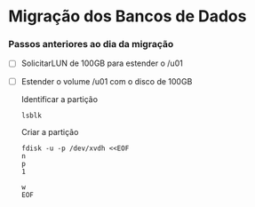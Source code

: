 # Migração dos Bancos de Dados

### Passos anteriores ao dia da migração

- [ ] SolicitarLUN de 100GB para estender o /u01
- [ ] Estender o volume /u01 com o disco de 100GB

  Identificar a partição

      lsblk

  Criar a partição

      fdisk -u -p /dev/xvdh <<EOF
      n
      p
      1

      w
      EOF


      
